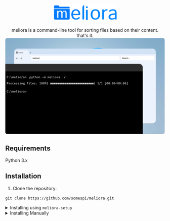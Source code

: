 <p align="center" width="100%">
<img src="./images/logo.svg" width="200">
<br><br>
meliora is a command-line tool for sorting files based on their content. that's it. 
<br>
<img src="./images/hero.svg" width="800">
</p>


## Requirements
Python 3.x

## Installation


1. Clone the repository:
```shell
git clone https://github.com/somespi/meliora.git
```

<details>
<summary>Installing using <code>meliora-setup</code></summary> 

2. Change into the project directory
```shell
cd meliora
```` 

3. run `meliora-setup.py` 
```shell
python meliora-setup.py
```
<br>
</details>

<details>
<summary>Installing Manually</summary> 


2. Change into the project directory (**Do it twice**, one to enter the project directory and the other for entring the src):

```shell
cd meliora
```




3. Install the required dependencies:
```shell
pip install -r requirements.txt
```

4. Download the en_core_web_md model for Spacy:

```shell
python -m spacy download en_core_web_md
```


5. Install meliora:

```shell 
cd ..
```

- If you want to install it globally:
```shell
pip install .
```

- If you want to install it locally for development purposes:
```shell
pip install -e .
```

6. run meliora: 
```shell
python -m meliora <DIRECTORY_PATH>
```

</details>
